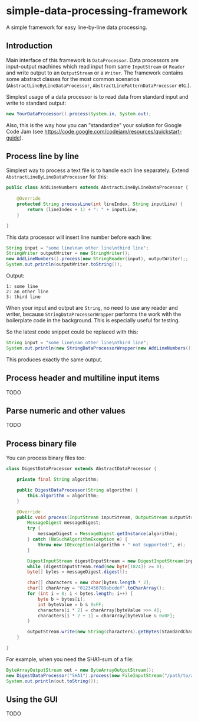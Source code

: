 # simple-data-processing-framework

A simple framework for easy line-by-line data processing.


## Introduction ##

Main interface of this framework is `DataProcessor`. Data processors are input-output machines which read input from same `InputStream` or `Reader` and write output to an `OutputStream` or a `Writer`. The framework contains some abstract classes for the most common scenarios (`AbstractLineByLineDataProcessor`, `AbstractLinePatternDataProcessor` etc.).

Simplest usage of a data processor is to read data from standard input and write to standard output:

```java
new YourDataProcessor().process(System.in, System.out);
```

Also, this is the way how you can "standardize" your solution for Google Code Jam (see https://code.google.com/codejam/resources/quickstart-guide).


## Process line by line ##

Simplest way to process a text file is to handle each line separately. Extend `AbstractLineByLineDataProcessor` for this:

```java
public class AddLineNumbers extends AbstractLineByLineDataProcessor {
    
    @Override
    protected String processLine(int lineIndex, String inputLine) {
        return (lineIndex + 1) + ": " + inputLine;
    }

}
```

This data processor will insert line number before each line:

```java
String input = "some line\nan other line\nthird line";
StringWriter outputWriter = new StringWriter();
new AddLineNumbers().process(new StringReader(input), outputWriter);;
System.out.println(outputWriter.toString());
```

Output:

```
1: some line
2: an other line
3: third line
```

When your input and output are `String`, no need to use any reader and writer, because `StringDataProcessorWrapper` performs the work with the boilerplate code in the background. This is especially useful for testing.

So the latest code snippet could be replaced with this:

```java
String input = "some line\nan other line\nthird line";
System.out.println(new StringDataProcessorWrapper(new AddLineNumbers()).process(input));
```

This produces exactly the same output.


## Process header and multiline input items ##

TODO


## Parse numeric and other values ##

TODO

## Process binary file ##

You can process binary files too:

```java
class DigestDataProcessor extends AbstractDataProcessor {

    private final String algorithm;

    public DigestDataProcessor(String algorithm) {
        this.algorithm = algorithm;
    }

    @Override
    public void process(InputStream inputStream, OutputStream outputStream) throws IOException {
        MessageDigest messageDigest;
        try {
            messageDigest = MessageDigest.getInstance(algorithm);
        } catch (NoSuchAlgorithmException e) {
            throw new IOException(algorithm + " not supported!", e);
        }

        DigestInputStream digestInputStream = new DigestInputStream(inputStream, messageDigest);
        while (digestInputStream.read(new byte[1024]) >= 0);
        byte[] bytes = messageDigest.digest();

        char[] characters = new char[bytes.length * 2];
        char[] charArray = "0123456789abcdef".toCharArray();
        for (int i = 0; i < bytes.length; i++) {
            byte b = bytes[i];
            int byteValue = b & 0xFF;
            characters[i * 2] = charArray[byteValue >>> 4];
            characters[i * 2 + 1] = charArray[byteValue & 0x0F];
        }

        outputStream.write(new String(characters).getBytes(StandardCharsets.ISO_8859_1));
    }

}
```

For example, when you need the SHA1-sum of a file:

```java
ByteArrayOutputStream out = new ByteArrayOutputStream();
new DigestDataProcessor("SHA1").process(new FileInputStream("/path/to/a-file"), out);
System.out.println(out.toString());
```

## Using the GUI ##

TODO
